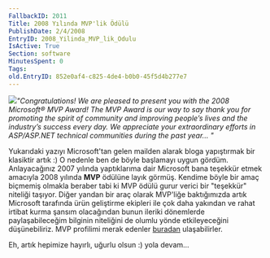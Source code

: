 ```yaml
---
FallbackID: 2011
Title: 2008 Yılında MVP'lik Ödülü
PublishDate: 2/4/2008
EntryID: 2008_Yilinda_MVP_lik_Odulu
IsActive: True
Section: software
MinutesSpent: 0
Tags: 
old.EntryID: 852e0af4-c825-4de4-b0b0-45f5d4b277e7
---
```

![](http://cdn.daron.yondem.com/assets/2011/02042008_1.png)*"Congratulations!
We are pleased to present you with the 2008 Microsoft® MVP Award! The
MVP Award is our way to say thank you for promoting the spirit of
community and improving people’s lives and the industry’s success every
day. We appreciate your extraordinary efforts in ASP/ASP.NET technical
communities during the past year... "*

Yukarıdaki yazıyı Microsoft'tan gelen mailden alarak bloga yapıştırmak
bir klasiktir artık :) O nedenle ben de böyle başlamayı uygun gördüm.
Anlayacağınız 2007 yılında yaptıklarıma dair Microsoft bana teşekkür
etmek amacıyla 2008 yılında **MVP** ödülüne layık görmüş. Kendime böyle
bir amaç biçmemiş olmakla beraber tabi ki MVP ödülü gurur verici bir
"teşekkür" niteliği taşıyor. Diğer yandan bir araç olarak MVP'liğe
baktığımızda artık Microsoft tarafında ürün geliştirme ekipleri ile çok
daha yakından ve rahat irtibat kurma şansım olacağından bunun ileriki
dönemlerde paylaşabileceğim bilginin niteliğini de olumlu yönde
etkileyeceğini düşünebiliriz. MVP profilimi merak edenler
[buradan](https://mvp.support.microsoft.com/profile=B10B654A-87F1-4482-871E-90701937B8C9)
ulaşabilirler.

Eh, artık hepimize hayırlı, uğurlu olsun :) yola devam...


